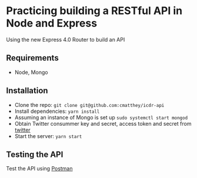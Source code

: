 # Practicing building a RESTful API in Node and Express

Using the new Express 4.0 Router to build an API

## Requirements

- Node, Mongo

## Installation

- Clone the repo: `git clone git@github.com:cmatthey/icdr-api`
- Install dependencies: `yarn install`
- Assuming an instance of Mongo is set up `sudo systemctl start mongod`
- Obtain Twitter consummer key and secret, access token and secret from [twitter](https://developer.twitter.com)
- Start the server: `yarn start`

## Testing the API

Test the API using [Postman](https://chrome.google.com/webstore/detail/postman-rest-client-packa/fhbjgbiflinjbdggehcddcbncdddomop)
